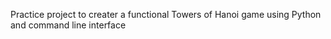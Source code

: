 Practice project to creater a functional Towers of Hanoi game using Python and command line interface
